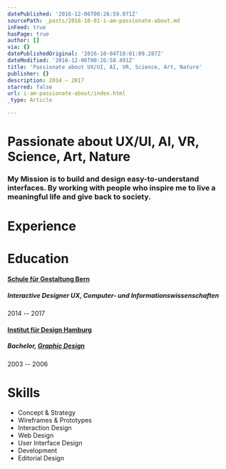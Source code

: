 ```yaml
---
datePublished: '2016-12-06T00:26:59.071Z'
sourcePath: _posts/2016-10-01-i-am-passionate-about.md
inFeed: true
hasPage: true
author: []
via: {}
datePublishedOriginal: '2016-10-04T18:01:09.287Z'
dateModified: '2016-12-06T00:26:58.491Z'
title: 'Passionate about UX/UI, AI, VR, Science, Art, Nature'
publisher: {}
description: 2014 – 2017
starred: false
url: i-am-passionate-about/index.html
_type: Article

---
```

# Passionate about **UX/UI, AI, VR, Science, Art, Nature**

### My Mission is to build and design easy-to-understand interfaces. By working with people who inspire me to live a meaningful life and give back to society.

# Experience

# Education

#### **[Schule für Gestaltung Bern][0]**

##### Interactive Designer UX, Computer- und Informationswissenschaften

2014 -- 2017

#### **[Institut für Design Hamburg][1]**

##### Bachelor, [Graphic Design][2]

2003 -- 2006

# Skills

* Concept & Strategy
* Wireframes & Prototypes
* Interaction Design
* Web Design
* User Interface Design
* Development
* Editorial Design

[0]: https://www.linkedin.com/edu/alumni?name=Schule+f%C3%BCr+Gestaltung+Bern&trk=prof-edu-school-name "Finden Sie weitere Mitglieder, die Schule für Gestaltung Bern besucht haben."
[1]: https://www.linkedin.com/edu/alumni?name=Institut+f%C3%BCr+Design+Hamburg&trk=prof-edu-school-name "Finden Sie weitere Mitglieder, die Institut für Design Hamburg besucht haben."
[2]: https://www.linkedin.com/vsearch/p?keywords=Graphic+Design&trk=prof-edu-field_of_study "Mitglieder mit diesem Stichwort finden"